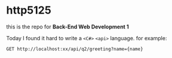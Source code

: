 # http5125
this is the repo for **Back-End Web Development 1**

Today I found it hard to write a `<C#>` `<api>` language.
for example:
```
GET http://localhost:xx/api/q2/greeting?name={name}
```
